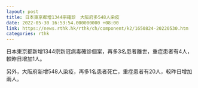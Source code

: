 ```yaml
---
layout: post
title: 日本東京都增1344宗確診　大阪府多548人染疫
date: 2022-05-30 16:53:54.000000000 +08:00
link: https://news.rthk.hk/rthk/ch/component/k2/1650824-20220530.htm
categories: rthk
---
```


日本東京都新增1344宗新冠病毒確診個案，再多3名患者離世，重症患者有4人，較昨日增加1人。

另外，大阪府新增548人染疫，再多1名患者死亡，重症患者有20人，較昨日增加兩人。
